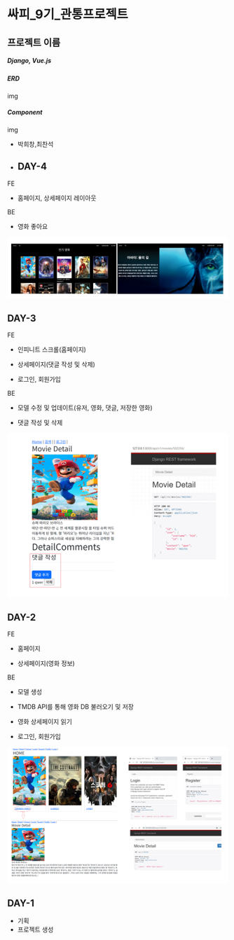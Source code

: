 # 싸피_9기_관통프로젝트

## 프로젝트 이름

##### Django, Vue.js

##### ERD

img

##### Component

img

- 박희창,최찬석

- ## DAY-4

FE

- 홈페이지, 상세페이지 레이아웃

BE

- 영화 좋아요

<img title="" src="history/day4.png" alt="">

## DAY-3

FE

- 인피니트 스크롤(홈페이지)

- 상세페이지(댓글 작성 및 삭제)

- 로그인, 회원가입

BE

- 모델 수정 및 업데이트(유저, 영화, 댓글, 저장한 영화)

- 댓글 작성 및 삭제

<img title="" src="history/day3.png" alt="">

## DAY-2

FE 

- 홈페이지

- 상세페이지(영화 정보)

BE 

- 모델 생성

- TMDB API를 통해 영화 DB 불러오기 및 저장

- 영화 상세페이지 읽기

- 로그인, 회원가입

<img title="" src="history/day2.png" alt="loading-ag-578">

## DAY-1

- 기획
- 프로젝트 생성